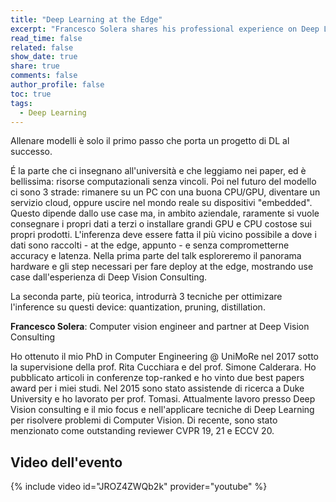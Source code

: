 ```yaml
---
title: "Deep Learning at the Edge"
excerpt: "Francesco Solera shares his professional experience on Deep Learning"
read_time: false
related: false
show_date: true
share: true
comments: false
author_profile: false
toc: true
tags:
  - Deep Learning
---
```


Allenare modelli è solo il primo passo che porta un progetto di DL al successo. 

É la parte che ci insegnano all'università e che leggiamo nei paper, ed è bellissima: risorse computazionali senza vincoli. Poi nel futuro del modello ci sono 3 strade: rimanere su un PC con una buona CPU/GPU, diventare un servizio cloud, oppure uscire nel mondo reale su dispositivi "embedded". Questo dipende dallo use case ma, in ambito aziendale, raramente si vuole consegnare i propri dati a terzi o installare grandi GPU e CPU costose sui propri prodotti. L'inferenza deve essere fatta il più vicino possibile a dove i dati sono raccolti - at the edge, appunto - e senza comprometterne accuracy e latenza. Nella prima parte del talk esploreremo il panorama hardware e gli step necessari per fare deploy at the edge, mostrando use case dall'esperienza di Deep Vision Consulting. 

La seconda parte, più teorica, introdurrà 3 tecniche per ottimizare l'inference su questi device: quantization, pruning, distillation.

**Francesco Solera**: Computer vision engineer and partner at Deep Vision Consulting

Ho ottenuto il mio PhD in Computer Engineering @ UniMoRe nel 2017 sotto la supervisione della prof. Rita Cucchiara e del prof. Simone Calderara. Ho pubblicato articoli in conferenze top-ranked e ho vinto due best papers award per i miei studi. Nel 2015 sono stato assistende di ricerca a Duke University e ho lavorato per prof. Tomasi. Attualmente lavoro presso Deep Vision consulting e il mio focus e nell'applicare tecniche di Deep Learning per risolvere problemi di Computer Vision. Di recente, sono stato menzionato come outstanding reviewer CVPR 19, 21 e ECCV 20.

## Video dell'evento

{% include video id="JROZ4ZWQb2k" provider="youtube" %}
